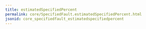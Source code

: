 ```yaml
---
title: estimatedSpecifiedPercent
permalink: core/SpecifiedFault.estimatedSpecifiedPercent.html
jsonid: core_specifiedfault_estimatedspecifiedpercent
---
```

